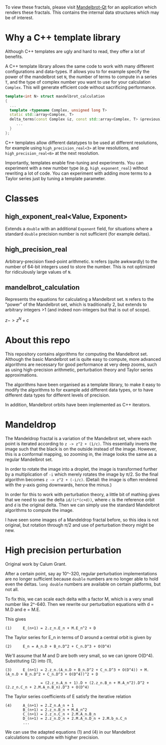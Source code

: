 To view these fractals, please visit [Mandelbrot-Qt](https://https://github.com/calum74/mandelbrot-qt) for an application which renders these fractals. This contains the internal data structures which may be of interest.

# Why a C++ template library

Although C++ templates are ugly and hard to read, they offer a lot of benefits.

A C++ template library allows the same code to work with many different configurations and data-types. If allows you to for example specify the power of the mandelbrot set `N`, the number of terms to compute in a series `T`, and the type of complex number you want to use for your calculation `Complex`. This will generate efficient code without sacrificing performance.

```c++
template<int N> struct mandelbrot_calculation
{
  ...
  template <typename Complex, unsigned long T>
  static std::array<Complex, T>
  delta_terms(const Complex &z, const std::array<Complex, T> &previous) {
     ...
  }
};
```

C++ templates allow different datatypes to be used at different resolutions, for example using `high_precision_real<3>` at low resolutions, and `high_precision_real<6>` at the next resolution.

Importantly, templates enable fine-tuning and experiments. You can experiment with a new number type (e.g. `high_exponent_real`) without rewriting a lot of code. You can experiment with adding more terms to a Taylor series just by tuning a template parameter.

# Classes

## high_exponent_real<Value, Exponent>

Extends a `double` with an additional `Exponent` field, for situations where a standard `double` precision number is not sufficient (for example deltas).

## high_precision_real<N>

Arbitrary-precision fixed-point arithmetic. `N` refers (quite awkwardly) to the number of 64-bit integers used to store the number. This is not optimized for ridiculously large values of `N`.

## mandelbrot_calculation<N>

Represents the equations for calculating a Mandelbrot set. `N` refers to the "power" of the Mandelbrot set, which is traditionally 2, but extends to arbitrary integers >1 (and indeed non-integers but that is out of scope).

$`z -> z^N + c`$

# About this repo

This repository contains algorithms for computing the Mandelbrot set. Although the basic Mandelbrot set is quite easy to compute, more advanced algorithms are necessary for good performance at very deep zooms, such as using high-precision arithmetic, perturbation theory and Taylor series approximations.

The algorithms have been organised as a template library, to make it easy to modify the algorithms to for example add different data types, or to have different data types for different levels of precision.

In addition, Mandelbrot orbits have been implemented as C++ iterators.

# Mandeldrop

The Mandeldrop fractal is a variation of the Mandelbrot set, where each point is iterated according to `z -> z^2 + (1/c)`. This essentially inverts the image such that the black is on the outside instead of the image. However, this is a conformal mapping, so zooming in, the image looks the same as a regular Mandelbrot set.

In order to rotate the image into a droplet, the image is transformed further by a multiplication of `-i` which merely rotates the image by π/2. So the final algorithm becomes `z -> z^2 + (-i/c)`. (Detail: the image is often rendered with the y-axis going downwards, hence the minus.)

In order for this to work with perturbation theory, a little bit of mathing gives that we need to use the delta `id/(c*(c+d))`, where `c` is the reference orbit and `d` is the original delta. Then we can simply use the standard Mandelbrot algorithms to compute the image.

I have seen some images of a Mandeldrop fractal before, so this idea is not original, but rotation through π/2 and use of perturbation theory might be new.

# High precision perturbation

Original work by Calum Grant.

After a certain point, say ay 10^-320, regular perturbation implementations are no longer sufficient because `double` numbers are no longer able to hold even the deltas. `long double` numbers are available on certain platforms, but not all.

To fix this, we can scale each delta with a factor M, which is a very small number like 2^-640. Then we rewrite our perturbation equations with d = M.D and e = M.E.

This gives

```
(1)     E_(n+1) = 2.z_n.E_n + M.E_n^2 + D
```

The Taylor series for E_n in terms of D around a central orbit is given by

```
(2)     E_n = A_n.D + B_n.D^2 + C_n.D^3 + O(D^4)
```

We'll assume that M and D are both very small, so we can ignore O(D^4).  Substituting (2) into (1),

```
(3)     E_(n+1) = 2.z_n.(A_n.D + B_n.D^2 + C_n.D^3 + O(D^4)) + M.(A_n.D + B_n.D^2 + C_n.D^3 + O(D^4))^2 + D

                = (2.z_n.A_n + 1).D + (2.z_n.B_n + M.A_n^2).D^2 + (2.z_n.C_n + 2.M.A_n.B_n).D^3 + O(D^4)
```

The Taylor series coefficients of E satisfy the iterative relation

```
(4)     A_(n+1) = 2.Z_n.A_n + 1
        B_(n+1) = 2.z_n.B_n + M.A_n^2
        C_(n+1) = 2.z_n.C_n + 2.M.A_n.B_n
        D_(n+1) = 2.z_n.D_n + 2.M.A_n.D_n + 2.M.b_n.C_n
        ...
```

We can use the adapted equations (1) and (4) in our Mandelbrot calculations to compute with higher precision.
